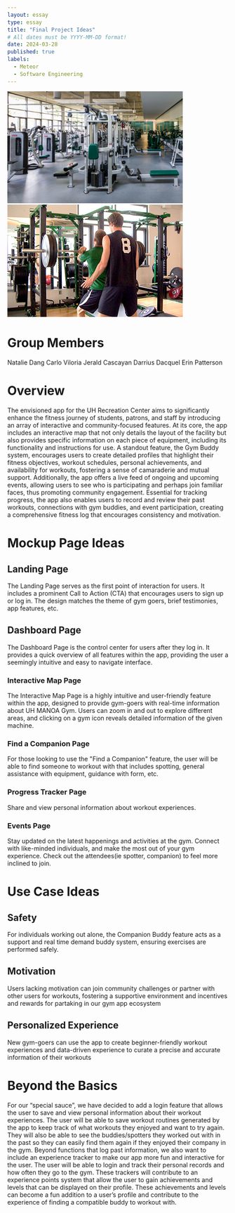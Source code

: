 ```yaml
---
layout: essay
type: essay
title: "Final Project Ideas"
# All dates must be YYYY-MM-DD format!
date: 2024-03-28
published: true
labels:
  - Meteor
  - Software Engineering
---
```

<div class="text-center p-4">
  <img width="400px" src="../img/UHGym.jpg" class="img-thumbnail">
  <img width="400px" src="../img/warrior-gym.jpg" class="img-thumbnail">
</div>

# Group Members
Natalie Dang
Carlo Viloria
Jerald Cascayan
Darrius Dacquel
Erin Patterson

# Overview
The envisioned app for the UH Recreation Center aims to significantly enhance the fitness journey of students, patrons, and staff by introducing an array of interactive and community-focused features. At its core, the app includes an interactive map that not only details the layout of the facility but also provides specific information on each piece of equipment, including its functionality and instructions for use. A standout feature, the Gym Buddy system, encourages users to create detailed profiles that highlight their fitness objectives, workout schedules, personal achievements, and availability for workouts, fostering a sense of camaraderie and mutual support. Additionally, the app offers a live feed of ongoing and upcoming events, allowing users to see who is participating and perhaps join familiar faces, thus promoting community engagement. Essential for tracking progress, the app also enables users to record and review their past workouts, connections with gym buddies, and event participation, creating a comprehensive fitness log that encourages consistency and motivation.


# Mockup Page Ideas
## Landing Page

The Landing Page serves as the first point of interaction for users. It includes a prominent Call to Action (CTA) that encourages users to sign up or log in. The design matches the theme of gym goers, brief testimonies, app features, etc.

## Dashboard Page

The Dashboard Page is the control center for users after they log in. It provides a quick overview of all features within the app, providing the user a seemingly intuitive and easy to navigate interface.

### Interactive Map Page 

The Interactive Map Page is a highly intuitive and user-friendly feature within the app, designed to provide gym-goers with real-time information about UH MANOA Gym. Users can zoom in and out to explore different areas, and clicking on a gym icon reveals detailed information of the given machine.

### Find a Companion Page

For those looking to use the "Find a Companion" feature, the user will be able to find someone to workout with that includes spotting, general assistance with equipment, guidance with form, etc.

### Progress Tracker Page

Share and view personal information about workout experiences. 


### Events Page
Stay updated on the latest happenings and activities at the gym. Connect with like-minded individuals, and make the most out of your gym experience. Check out the attendees(ie spotter, companion)  to feel more inclined to join.

# Use Case Ideas
## Safety
For individuals working out alone, the Companion Buddy feature acts as a support and real time demand buddy system, ensuring exercises are performed safely.

## Motivation
Users lacking motivation can join community challenges or partner with other users for workouts, fostering a supportive environment and incentives and rewards for partaking in our gym app ecosystem

## Personalized Experience
New gym-goers can use the app to create beginner-friendly workout experiences and data-driven experience to curate a precise and accurate information of their workouts


# Beyond the Basics
For our “special sauce”, we have decided to add a login feature that allows the user to save and view personal information about their workout experiences. The user will be able to save workout routines generated by the app to keep track of what workouts they enjoyed and want to try again. They will also be able to see the buddies/spotters they worked out with in the past so they can easily find them again if they enjoyed their company in the gym. Beyond functions that log past information, we also want to include an experience tracker to make our app more fun and interactive for the user. The user will be able to login and track their personal records and how often they go to the gym. These trackers will contribute to an experience points system that allow the user to gain achievements and levels that can be displayed on their profile. These achievements and levels can become a fun addition to a user’s profile and contribute to the experience of finding a compatible buddy to workout with.
